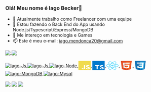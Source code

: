 ### Olá! Meu nome é Iago Becker👋


- 🔭 Atualmente trabalho como Freelancer com uma equipe
- 🌱 Estou fazendo o Back End do App usando Node.js/Typescript/Express/MongoDB
- 👯 Me intereço em tecnologia e Games
- 📫 Este é meu e-mail: iago.mendonca20@gmail.com
<div>
<a href="https://github.com/darkbecker4-97?tab=stars">
  <img height="180em" align="center" src="https://github-readme-stats.vercel.app/api?username=darkbecker4-97&theme=github_dark&show_icons=true"/>
</a>
  <a href ="https://github.com/darkbecker4-97/github-readme-stats"><img height="180em" align="center" src="https://github-readme-stats.vercel.app/api/top-langs/?username=darkbecker4-97&layout=compact&theme=github_dark">
</div>
<br>
<!-- COMENTADO!!! <a href="https://github.com/darkbecker4-97?tab=repositories">
  <img align="center" src="https://github-readme-stats.vercel.app/api/pin/?username=darkbecker4-97&repo=OLX-Project-Node&theme=dark&show_icons=true"/>
</a>-->
  
<div style="display: inline_block">
  <img align="center" alt="Iago-Js" height="30" width="40" src="https://www.google.com/url?sa=i&url=https%3A%2F%2Fmedium.com%2F%40murilokrugnerdev%2Fo-que-voc%25C3%25AA-precisa-saber-para-come%25C3%25A7ar-com-react-native-707c5586f3d0&psig=AOvVaw0V7_S6fOdCGhiXViF6gkh_&ust=1697199060315000&source=images&cd=vfe&opi=89978449&ved=0CBEQjRxqFwoTCKDS8qW98IEDFQAAAAAdAAAAABAW"/>
  <img align="center" alt="Iago-Js" height="30" width="40" src="https://cdn.jsdelivr.net/gh/devicons/devicon/icons/nestjs/nestjs-plain.svg"/>
  <img align="center" alt="Iago-Node" height="30" width="40" src="https://cdn.jsdelivr.net/gh/devicons/devicon/icons/nodejs/nodejs-original.svg">
  <img align="center" alt="Iago-Js" height="30" width="40" src="https://raw.githubusercontent.com/devicons/devicon/master/icons/javascript/javascript-plain.svg">
  <img align="center" alt="Iago-Ts" height="30" width="40" src="https://raw.githubusercontent.com/devicons/devicon/master/icons/typescript/typescript-plain.svg">
  <img align="center" alt="Iago-React" height="30" width="40" src="https://raw.githubusercontent.com/devicons/devicon/master/icons/react/react-original.svg">
  <img align="center" alt="Iago-HTML" height="30" width="40" src="https://raw.githubusercontent.com/devicons/devicon/master/icons/html5/html5-original.svg">
  <img align="center" alt="Iago-CSS" height="30" width="40" src="https://raw.githubusercontent.com/devicons/devicon/master/icons/css3/css3-original.svg">
  <img align="center" alt="Iago-MongoDB" height="30" width="40" src="https://cdn.jsdelivr.net/gh/devicons/devicon/icons/mongodb/mongodb-original.svg">
  <img align="center" alt="Iago-Mysql" height="30" width="40" src="https://cdn.jsdelivr.net/gh/devicons/devicon/icons/mysql/mysql-original.svg">
</div>
<br>
<div>
  <a href = "https://www.linkedin.com/in/iago-mendon%C3%A7a-1897461a8/" target"_blank"><img src="https://img.shields.io/badge/LinkedIn-0077B5?style=for-the-badge&logo=linkedin&logoColor=white" target"_blank"></a>
  <a href = "mailto:iago.mendonca20@gmail.com" target"_blank"><img src="https://img.shields.io/badge/Gmail-D14836?style=for-the-badge&logo=gmail&logoColor=white" target"_blank"></a>
  <a href = "https://wa.me/5555999789739?text=Ol%C3%A1+Iago%2C+vim+pelo+seu+GitHub." target"_blank"><img src="https://img.shields.io/badge/WhatsApp-25D366?style=for-the-badge&logo=whatsapp&logoColor=white" target"_blank"></a>
</div>

<!-- ![Snake animation](https://github.com/darkbecker4-97/darkbecker4-97/blob/output/github-contribution-grid-snake.svg)-->
  
